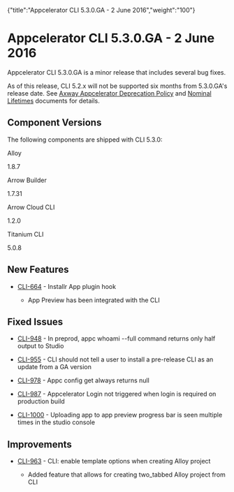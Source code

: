 {"title":"Appcelerator CLI 5.3.0.GA - 2 June 2016","weight":"100"} 

# Appcelerator CLI 5.3.0.GA - 2 June 2016

Appcelerator CLI 5.3.0.GA is a minor release that includes several bug fixes.

As of this release, CLI 5.2.x will not be supported six months from 5.3.0.GA's release date. See [Axway Appcelerator Deprecation Policy](/docs/appc/AMPLIFY_Appcelerator_Services_Overview/Axway_Appcelerator_Deprecation_Policy/) and [Nominal Lifetimes](/docs/appc/AMPLIFY_Appcelerator_Services_Overview/Axway_Appcelerator_Product_Lifecycle/#NominalLifetimes) documents for details.

## Component Versions

The following components are shipped with CLI 5.3.0:

Alloy

1.8.7

Arrow Builder

1.7.31

Arrow Cloud CLI

1.2.0

Titanium CLI

5.0.8

## New Features

*   [CLI-664](https://jira.appcelerator.org/browse/CLI-664) - Installr App plugin hook
    
    *   App Preview has been integrated with the CLI  
        

## Fixed Issues

*   [CLI-948](https://jira.appcelerator.org/browse/CLI-948) - In preprod, appc whoami --full command returns only half output to Studio
    
*   [CLI-955](https://jira.appcelerator.org/browse/CLI-955) - CLI should not tell a user to install a pre-release CLI as an update from a GA version
    
*   [CLI-978](https://jira.appcelerator.org/browse/CLI-978) - Appc config get <key> always returns null
    
*   [CLI-987](https://jira.appcelerator.org/browse/CLI-987) - Appcelerator Login not triggered when login is required on production build
    
*   [CLI-1000](https://jira.appcelerator.org/browse/CLI-1000) - Uploading app to app preview progress bar is seen multiple times in the studio console
    

## Improvements

*   [CLI-963](https://jira.appcelerator.org/browse/CLI-963) - CLI: enable template options when creating Alloy project  
    
    *   Added feature that allows for creating two\_tabbed Alloy project from CLI